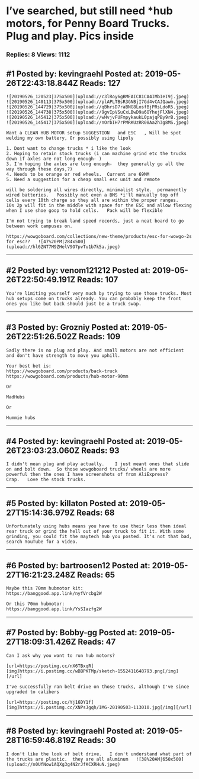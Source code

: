 # I&rsquo;ve searched, but still need *hub motors, for Penny Board Trucks. Plug and play. Pics inside

### Replies: 8 Views: 1112

## \#1 Posted by: kevingraehl Posted at: 2019-05-26T22:43:18.844Z Reads: 127

```
![20190526_120523|375x500](upload://c3lRoy6gBMEAIC81CA4IMbIeI9j.jpeg) ![20190526_140113|375x500](upload://plAPLTBsR3GNBjI7Gd4vCAJQawm.jpeg) ![20190526_144729|375x500](upload://qBhrsD7raBNG8LosfBjPRsLdoR5.jpeg) ![20190526_144738|375x500](upload://9gvIpVSuCxLBwD9a6OYhejFlXN4.jpeg) ![20190526_145412|375x500](upload://wHvjvFUFmpykaukL0pajqPBy9rB.jpeg) ![20190526_145417|375x500](upload://nOrbIH7rPMRKUzRR08Aa2h3g8MS.jpeg) 

Want a CLEAN HUB MOTOR setup SUGGESTION   and ESC   , Will be spot welding my own battery, Or possibly using lipoly

1. Dont want to change trucks * i like the look
2. Hoping to retain stock trucks (i can machine grind etc the trucks down if axles are not long enough- )
3. I'm hoping the axles are long enough-  they generally go all the way through these days,?)
4. Needs to be orange or red wheels.  Current are 69MM
5. Need a suggestion for a cheap small esc unit and remote 

will be soldering all wires directly, minimalist style.  permanently wired batteries.   Possibly not even a BMS *i'll manually top off cells every 10th charge so they all are within the proper ranges.   10s 2p will fit in the middle with space for the ESC and allow flexing when I use shoe goop to hold cells.   Pack will be flexible

I'm not trying to break land speed records, just a neat board to go between work campuses on.
 
https://wowgoboard.com/collections/new-theme/products/esc-for-wowgo-2s for esc??   ![47%20PM|284x500](upload://hl6ZNT7M9ZHelV9O7pvTu1b7k5a.jpeg)
```

---
## \#2 Posted by: venom121212 Posted at: 2019-05-26T22:50:49.191Z Reads: 107

```
You're limiting yourself very much by trying to use those trucks. Most hub setups come on trucks already. You can probably keep the front ones you like but back should just be a truck swap.
```

---
## \#3 Posted by: Grozniy Posted at: 2019-05-26T22:51:26.502Z Reads: 109

```
Sadly there is no plug and play. And small motors are not efficient and don't have strength to move you uphill.

Your best bet is:
https://wowgoboard.com/products/back-truck
https://wowgoboard.com/products/hub-motor-90mm

Or

MadHubs

Or

Hummie hubs
```

---
## \#4 Posted by: kevingraehl Posted at: 2019-05-26T23:03:23.060Z Reads: 93

```
I didn't mean plug and play actually.    I just meant ones that slide on and bolt down.  So those wowgoboard trucks/ wheels are more powerful then the ones I have screenshots of from AliExpress?     Crap.   Love the stock trucks.
```

---
## \#5 Posted by: killaton Posted at: 2019-05-27T15:14:36.979Z Reads: 68

```
Unfortunately using hubs means you have to use their less then ideal rear truck or grind the hell out of your truck to fit it. With some grinding, you could fit the maytech hub you posted. It's not that bad, search YouTube for a video.
```

---
## \#6 Posted by: bartroosen12 Posted at: 2019-05-27T16:21:23.248Z Reads: 65

```
Maybe this 70mm hubmotor kit:
https://banggood.app.link/nyfVrcbg2W

Or this 70mm hubmotor:
https://banggood.app.link/YsSIazfg2W
```

---
## \#7 Posted by: Bobby-gg Posted at: 2019-05-27T18:09:31.426Z Reads: 47

```
Can I ask why you want to run hub motors?

[url=https://postimg.cc/nX6TBxqR][img]https://i.postimg.cc/wBBPKTMp/sketch-1552411648793.png[/img][/url]

I've successfully ran belt drive on those trucks, although I've since upgraded to calibers 

[url=https://postimg.cc/Yj16DY1f][img]https://i.postimg.cc/XNPsJgqh/IMG-20190503-113010.jpg[/img][/url]
```

---
## \#8 Posted by: kevingraehl Posted at: 2019-05-28T16:59:46.819Z Reads: 30

```
I don't like the look of belt drive.   I don't understand what part of the trucks are plastic.  they are all aluminum   ![38%20AM|650x500](upload://n0UfNow1AQXg3g4N2rJfKCXRHuN.jpeg)
```

---
